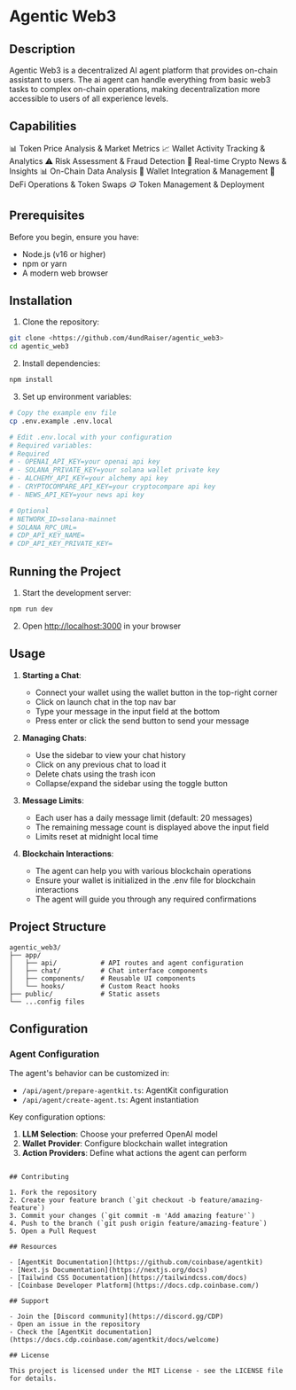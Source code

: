 # Agentic Web3

## Description

Agentic Web3 is a decentralized AI agent platform that provides on-chain assistant to users. The ai agent can handle everything from basic web3 tasks to complex on-chain operations, making decentralization more accessible to users of all experience levels.

## Capabilities

📊 Token Price Analysis & Market Metrics
📈 Wallet Activity Tracking & Analytics
⚠️ Risk Assessment & Fraud Detection
📰 Real-time Crypto News & Insights
📊 On-Chain Data Analysis
👛 Wallet Integration & Management
💱 DeFi Operations & Token Swaps
🪙 Token Management & Deployment

## Prerequisites

Before you begin, ensure you have:

- Node.js (v16 or higher)
- npm or yarn
- A modern web browser

## Installation

1. Clone the repository:

```sh
git clone <https://github.com/4undRaiser/agentic_web3>
cd agentic_web3
```

2. Install dependencies:

```sh
npm install
```

3. Set up environment variables:

```sh
# Copy the example env file
cp .env.example .env.local

# Edit .env.local with your configuration
# Required variables:
# Required
# - OPENAI_API_KEY=your openai api key
# - SOLANA_PRIVATE_KEY=your solana wallet private key
# - ALCHEMY_API_KEY=your alchemy api key
# - CRYPTOCOMPARE_API_KEY=your cryptocompare api key
# - NEWS_API_KEY=your news api key

# Optional
# NETWORK_ID=solana-mainnet
# SOLANA_RPC_URL=
# CDP_API_KEY_NAME=
# CDP_API_KEY_PRIVATE_KEY=
```

## Running the Project

1. Start the development server:

```sh
npm run dev
```

2. Open [http://localhost:3000](http://localhost:3000) in your browser

## Usage

1. **Starting a Chat**:

   - Connect your wallet using the wallet button in the top-right corner
   - Click on launch chat in the top nav bar
   - Type your message in the input field at the bottom
   - Press enter or click the send button to send your message

2. **Managing Chats**:

   - Use the sidebar to view your chat history
   - Click on any previous chat to load it
   - Delete chats using the trash icon
   - Collapse/expand the sidebar using the toggle button

3. **Message Limits**:

   - Each user has a daily message limit (default: 20 messages)
   - The remaining message count is displayed above the input field
   - Limits reset at midnight local time

4. **Blockchain Interactions**:
   - The agent can help you with various blockchain operations
   - Ensure your wallet is initialized in the .env file for blockchain interactions
   - The agent will guide you through any required confirmations

## Project Structure

```
agentic_web3/
├── app/
│   ├── api/           # API routes and agent configuration
│   ├── chat/          # Chat interface components
│   ├── components/    # Reusable UI components
│   └── hooks/         # Custom React hooks
├── public/            # Static assets
└── ...config files
```

## Configuration

### Agent Configuration

The agent's behavior can be customized in:

- `/api/agent/prepare-agentkit.ts`: AgentKit configuration
- `/api/agent/create-agent.ts`: Agent instantiation

Key configuration options:

1. **LLM Selection**: Choose your preferred OpenAI model
2. **Wallet Provider**: Configure blockchain wallet integration
3. **Action Providers**: Define what actions the agent can perform

```

## Contributing

1. Fork the repository
2. Create your feature branch (`git checkout -b feature/amazing-feature`)
3. Commit your changes (`git commit -m 'Add amazing feature'`)
4. Push to the branch (`git push origin feature/amazing-feature`)
5. Open a Pull Request

## Resources

- [AgentKit Documentation](https://github.com/coinbase/agentkit)
- [Next.js Documentation](https://nextjs.org/docs)
- [Tailwind CSS Documentation](https://tailwindcss.com/docs)
- [Coinbase Developer Platform](https://docs.cdp.coinbase.com/)

## Support

- Join the [Discord community](https://discord.gg/CDP)
- Open an issue in the repository
- Check the [AgentKit documentation](https://docs.cdp.coinbase.com/agentkit/docs/welcome)

## License

This project is licensed under the MIT License - see the LICENSE file for details.
```
